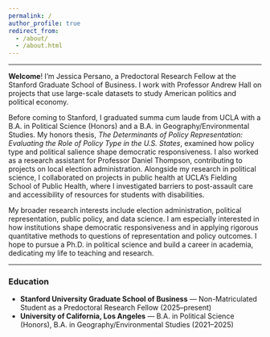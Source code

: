 ```yaml
---
permalink: /
author_profile: true
redirect_from: 
  - /about/
  - /about.html
---
```


---

**Welcome**! I’m Jessica Persano, a Predoctoral Research Fellow at the Stanford Graduate School of Business. I work with Professor Andrew Hall on projects that use large-scale datasets to study American politics and political economy.

Before coming to Stanford, I graduated summa cum laude from UCLA with a B.A. in Political Science (Honors) and a B.A. in Geography/Environmental Studies. My honors thesis, *The Determinants of Policy Representation: Evaluating the Role of Policy Type in the U.S. States*, examined how policy type and political salience shape democratic responsiveness. I also worked as a research assistant for Professor Daniel Thompson, contributing to projects on local election administration. Alongside my research in political science, I collaborated on projects in public health at UCLA’s Fielding School of Public Health, where I investigated barriers to post-assault care and accessibility of resources for students with disabilities.  

My broader research interests include election administration, political representation, public policy, and data science. I am especially interested in how institutions shape democratic responsiveness and in applying rigorous quantitative methods to questions of representation and policy outcomes. I hope to pursue a Ph.D. in political science and build a career in academia, dedicating my life to teaching and research.

---

### Education
- **Stanford University Graduate School of Business** — Non-Matriculated Student as a Predoctoral Research Fellow (2025–present)  
- **University of California, Los Angeles** — B.A. in Political Science (Honors), B.A. in Geography/Environmental Studies (2021–2025)  
